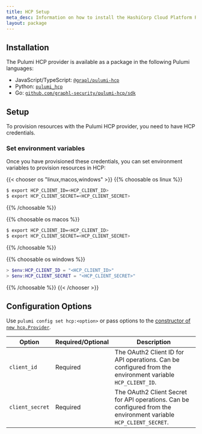 ```yaml
---
title: HCP Setup
meta_desc: Information on how to install the HashiCorp Cloud Platform Provider for Pulumi.
layout: package
---
```


## Installation

The Pulumi HCP provider is available as a package in the following Pulumi languages:

* JavaScript/TypeScript: [`@grapl/pulumi-hcp`](https://www.npmjs.com/package/@grapl/pulumi-hcp)
* Python: [`pulumi_hcp`](https://pypi.org/project/pulumi-hcp/)
* Go: [`github.com/graphl-security/pulumi-hcp/sdk`](https://pkg.go.dev/github.com/grapl-security/pulumi-hcp/sdk)

## Setup

To provision resources with the Pulumi HCP provider, you need to have
HCP credentials.

### Set environment variables

Once you have provisioned these credentials, you can set environment
variables to provision resources in HCP:

{{< chooser os "linux,macos,windows" >}}
{{% choosable os linux %}}

```bash
$ export HCP_CLIENT_ID=<HCP_CLIENT_ID>
$ export HCP_CLIENT_SECRET=<HCP_CLIENT_SECRET>
```

{{% /choosable %}}

{{% choosable os macos %}}

```bash
$ export HCP_CLIENT_ID=<HCP_CLIENT_ID>
$ export HCP_CLIENT_SECRET=<HCP_CLIENT_SECRET>
```

{{% /choosable %}}

{{% choosable os windows %}}

```powershell
> $env:HCP_CLIENT_ID = "<HCP_CLIENT_ID>"
> $env:HCP_CLIENT_SECRET = "<HCP_CLIENT_SECRET>"
```

{{% /choosable %}}
{{< /chooser >}}

## Configuration Options

Use `pulumi config set hcp:<option>` or pass options to the [constructor of `new hcp.Provider`](/registry/packages/hcp/api-docs/provider).

| Option          | Required/Optional | Description                                                                                                       |
|-----------------|-------------------|-------------------------------------------------------------------------------------------------------------------|
| `client_id`     | Required          | The OAuth2 Client ID for API operations. Can be configured from the environment variable `HCP_CLIENT_ID`.         |
| `client_secret` | Required          | The OAuth2 Client Secret for API operations. Can be configured from the environment variable `HCP_CLIENT_SECRET`. |
